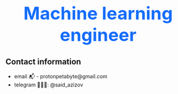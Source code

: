 <h1 style="font-size: 48px; text-align: center; color: rgb(20,108,252);">
Machine learning engineer
</h1>

<h2>Contact information</h2>
<ul>
    <li>email 📬 - protonpetabyte@gmail.com</li>
    <li>telegram 👨🏻‍💻: @said_azizov</li>
</ul>
    

